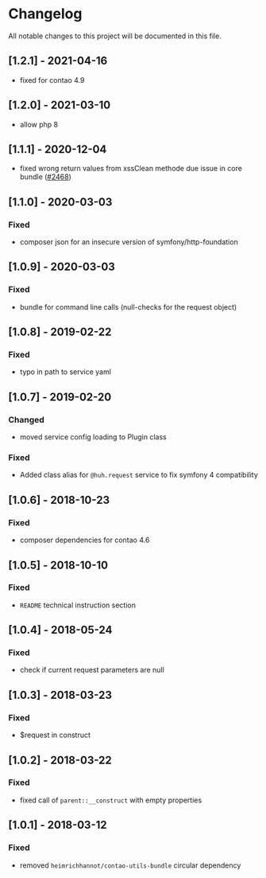 # Changelog

All notable changes to this project will be documented in this file.

## [1.2.1] - 2021-04-16

- fixed for contao 4.9

## [1.2.0] - 2021-03-10

- allow php 8

## [1.1.1] - 2020-12-04

- fixed wrong return values from xssClean methode due issue in core
  bundle ([#2468](https://github.com/contao/contao/issues/2468))

## [1.1.0] - 2020-03-03

### Fixed

- composer json for an insecure version of symfony/http-foundation

## [1.0.9] - 2020-03-03

### Fixed

- bundle for command line calls (null-checks for the request object)

## [1.0.8] - 2019-02-22

### Fixed

- typo in path to service yaml

## [1.0.7] - 2019-02-20

### Changed

- moved service config loading to Plugin class

### Fixed

- Added class alias for `@huh.request` service to fix symfony 4 compatibility

## [1.0.6] - 2018-10-23

### Fixed

- composer dependencies for contao 4.6

## [1.0.5] - 2018-10-10

### Fixed

- `README` technical instruction section

## [1.0.4] - 2018-05-24

### Fixed

- check if current request parameters are null

## [1.0.3] - 2018-03-23

### Fixed

- $request in construct

## [1.0.2] - 2018-03-22

### Fixed

- fixed call of `parent::__construct` with empty properties

## [1.0.1] - 2018-03-12

### Fixed

- removed `heimrichhannot/contao-utils-bundle` circular dependency
